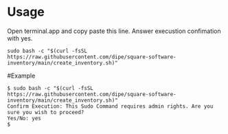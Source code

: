 # Usage

Open terminal.app and copy paste this line. Answer execustion confimation with yes.

```
sudo bash -c "$(curl -fsSL https://raw.githubusercontent.com/dipe/square-software-inventory/main/create_inventory.sh)"
```

#Example
```
$ sudo bash -c "$(curl -fsSL https://raw.githubusercontent.com/dipe/square-software-inventory/main/create_inventory.sh)"
Confirm Execution: This Sudo Command requires admin rights. Are you sure you wish to proceed?
Yes/No: yes
$ 
```